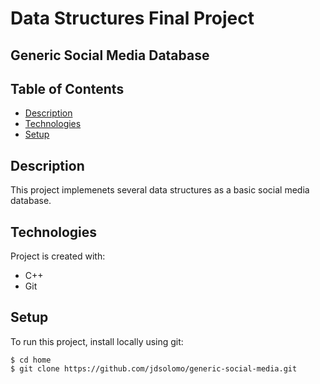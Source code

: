 # Data Structures Final Project
## Generic Social Media Database

## Table of Contents
* [Description](#description)
* [Technologies](#technologies)
* [Setup](#setup)

## Description
This project implemenets several data structures as a basic social media database.

## Technologies
Project is created with:
* C++
* Git

## Setup
To run this project, install locally using git:

```
$ cd home
$ git clone https://github.com/jdsolomo/generic-social-media.git
```